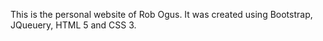 This is the personal website of Rob Ogus.  It was created using Bootstrap, JQueuery, HTML 5 and CSS 3.
